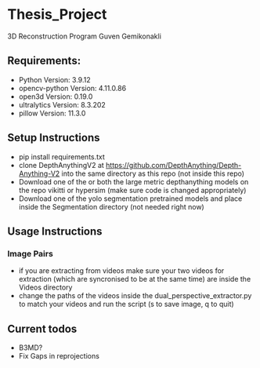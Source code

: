 # Thesis_Project
3D Reconstruction Program
Guven Gemikonakli

## Requirements:
- Python Version: 3.9.12
- opencv-python Version: 4.11.0.86
- open3d Version: 0.19.0
- ultralytics Version: 8.3.202
- pillow Version: 11.3.0


## Setup Instructions
- pip install requirements.txt
- clone DepthAnythingV2 at https://github.com/DepthAnything/Depth-Anything-V2 into the same directory as this repo (not inside this repo)
- Download one of the or both the large metric depthanything models on the repo vikitti or hypersim (make sure code is changed appropriately)
- Download one of the yolo segmentation pretrained models and place inside the Segmentation directory (not needed right now)

## Usage Instructions
### Image Pairs
- if you are extracting from videos make sure your two videos for extraction (which are syncronised to be at the same time) are inside the Videos directory
- change the paths of the videos inside the dual_perspective_extractor.py to match your videos and run the script (s to save image, q to quit)



## Current todos
- B3MD?
- Fix Gaps in reprojections